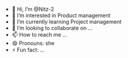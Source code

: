 - 👋 Hi, I’m @Nitz-2
- 👀 I’m interested in Product management 
- 🌱 I’m currently learning Project management 
- 💞️ I’m looking to collaborate on ...
- 📫 How to reach me ...
- 😄 Pronouns: she
- ⚡ Fun fact: ...

<!---
Nitz-2/Nitz-2 is a ✨ special ✨ repository because its `README.md` (this file) appears on your GitHub profile.
You can click the Preview link to take a look at your changes.
--->
